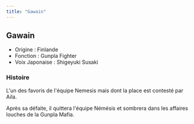 ```yaml
---
title: "Gawain"
---
```


Gawain
------





* Origine : Finlande
* Fonction : Gunpla Fighter
* Voix Japonaise : Shigeyuki Susaki


### Histoire


L'un des favoris de l'équipe Nemesis mais dont la place est contesté par Aila.


Après sa défaite, il quittera l'équipe Némésis et sombrera dans les affaires louches de la Gunpla Mafia. 


